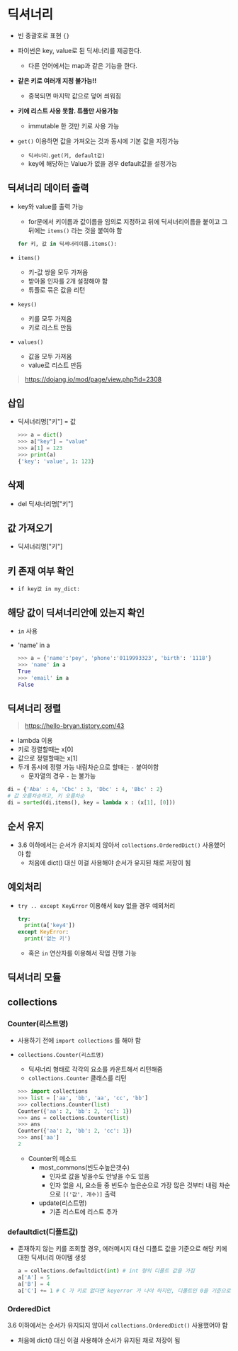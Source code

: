 # 딕셔너리
- 빈 중괄호로 표현 `{}`
- 파이썬은 key, value로 된 딕셔너리를 제공한다.
    - 다른 언어에서는 map과 같은 기능을 한다.
- **같은 키로 여러개 지정 불가능!!**
    - 중복되면 마지막 값으로 덮어 씌워짐
- **키에 리스트 사용 못함. 튜플만 사용가능**
    - immutable 한 것만 키로 사용 가능

- `get()` 이용하면 값을 가져오는 것과 동시에 기본 값을 지정가능
  - `딕셔너리.get(키, default값)`
  - key에 해당하는 Value가 없을 경우 default값을 설정가능 

## 딕셔너리 데이터 출력

- key와 value를 출력 가능
    - for문에서 키이름과 값이름을 임의로 지정하고 뒤에 딕셔너리이름을 붙이고 그 뒤에는 `items()` 라는 것을 붙여야 함
    ```python
    for 키, 값 in 딕셔너리이름.items():
    ```
- `items()`
  
    - 키-값 쌍을 모두 가져옴
    - 받아올 인자를 2개 설정해야 함
    - 튜플로 묶은 값을 리턴
- `keys()`
  
    - 키를 모두 가져옴
    - 키로 리스트 만듬
- `values()`
  
    - 값을 모두 가져옴
    - value로 리스트 만듬

> https://dojang.io/mod/page/view.php?id=2308



## 삽입

- 딕셔너리명["키"] = 값

  ```python
  >>> a = dict()
  >>> a["key"] = "value"
  >>> a[1] = 123
  >>> print(a)
  {'key': 'value', 1: 123}
  ```



## 삭제

- del 딕셔너리명["키"]



## 값 가져오기

- 딕셔너리명["키"]



## 키 존재 여부 확인

- `if key값 in my_dict:`



## 해당 값이 딕셔너리안에 있는지 확인

- `in` 사용

- 'name' in a

  ```python
  >>> a = {'name':'pey', 'phone':'0119993323', 'birth': '1118'}
  >>> 'name' in a
  True
  >>> 'email' in a
  False
  ```



## 딕셔너리 정렬

> https://hello-bryan.tistory.com/43

- lambda 이용
- 키로 정렬할때는 x[0]
- 값으로 정렬할때는 x[1]
- 두개 동시에 정렬 가능 내림차순으로 할때는 `-` 붙여야함
  - 문자열의 경우 `-` 는 불가능

```python
di = {'Aba' : 4, 'Cbc' : 3, 'Dbc' : 4, 'Bbc' : 2}
# 값 오름차순하고, 키 오름차순
di = sorted(di.items(), key = lambda x : (x[1], [0]))
```



## 순서 유지

- 3.6 이하에서는 순서가 유지되지 않아서 `collections.OrderedDict()` 사용했어야 함
  - 처음에 dict() 대신 이걸 사용해야 순서가 유지된 채로 저장이 됨



## 예외처리

- `try .. except KeyError` 이용해서 key 없을 경우 예외처리

  ```python
  try:
  	print(a['key4'])
  except KeyError:
    print('없는 키')
  ```

  - 혹은 `in` 연산자를 이용해서 작업 진행 가능



## 딕셔너리 모듈

## collections

### Counter(리스트명)

- 사용하기 전에 `import collections` 를 해야 함

- `collections.Counter(리스트명)`

  - 딕셔너리 형태로 각각의 요소를 카운트해서 리턴해줌
  - `collections.Counter` 클래스를 리턴

  ```python
  >>> import collections
  >>> list = ['aa', 'bb', 'aa', 'cc', 'bb']
  >>> collections.Counter(list)
  Counter({'aa': 2, 'bb': 2, 'cc': 1})
  >>> ans = collections.Counter(list)
  >>> ans
  Counter({'aa': 2, 'bb': 2, 'cc': 1})
  >>> ans['aa']
  2
  ```

  - Counter의 메소드
    - most_commons(빈도수높은갯수)
      - 인자로 값을 넣을수도 안넣을 수도 있음
      - 인자 없을 시, 요소들 중 빈도수 높은순으로 가장 많은 것부터 내림 차순으로 `[('값', 개수)]` 출력
    - update(리스트명)
      - 기존 리스트에 리스트 추가



### defaultdict(디폴트값)

- 존재하지 않는 키를 조회할 경우, 에러메시지 대신 디폴트 값을 기준으로 해당 키에 대한 딕셔너리 아이템 생성

  ```python
  a = collections.defaultdict(int) # int 형의 디폴트 값을 가짐
  a['A'] = 5
  a['B'] = 4
  a['C'] += 1 # C 가 키로 없다면 keyerror 가 나야 하지만, 디폴트인 0을 기준으로 자동으로 생성이 되어서 1의 값이 나옴
  ```



### OrderedDict 

3.6 이하에서는 순서가 유지되지 않아서 `collections.OrderedDict()` 사용했어야 함

- 처음에 dict() 대신 이걸 사용해야 순서가 유지된 채로 저장이 됨